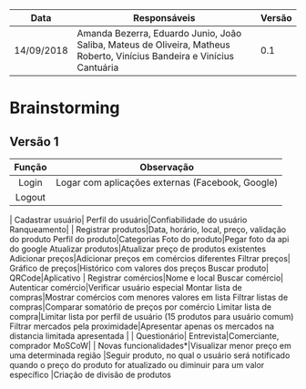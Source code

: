 Data|Responsáveis| Versão
--|--|--
14/09/2018 | Amanda Bezerra, Eduardo Junio, João Saliba, Mateus de Oliveira, Matheus Roberto, Vinícius Bandeira e Vinícius Cantuária | 0.1

# Brainstorming

## Versão 1
**Função**|**Observação**
:-----:|:-----:
Login|Logar com aplicações externas (Facebook, Google)
Logout|
 |
Cadastrar usuário|
Perfil do usuário|Confiabilidade do usuário
Ranqueamento|
 |
Registrar produtos|Data, horário, local, preço, validação do produto
Perfil do produto|Categorias
Foto do produto|Pegar foto da api do google
Atualizar produtos|Atualizar preço de produtos existentes
Adicionar preços|Adicionar preços em comércios diferentes
Filtrar preços|
Gráfico de preços|Histórico com valores dos preços
Buscar produto|
QRCode|Aplicativo
 |
Registrar comércios|Nome e local
Buscar comércio|
Autenticar comércio|Verificar usuário especial
Montar lista de compras|Mostrar comércios com menores valores em lista
Filtrar listas de compras|Comparar somatório de preços por comércio
Limitar lista de compra|Limitar lista por perfil de usuário (15 produtos para usuário comum)
Filtrar mercados pela proximidade|Apresentar apenas os mercados na distancia limitada apresentada
 |
 |
Questionário|
Entrevista|Comerciante, comprador
MoSCoW|
 |
Novas funcionalidades*|Visualizar menor preço em uma determinada região
 |Seguir produto, no qual o usuário será notificado quando o preço do produto for atualizado ou diminuir para um valor específico
 |Criação de divisão de produtos
